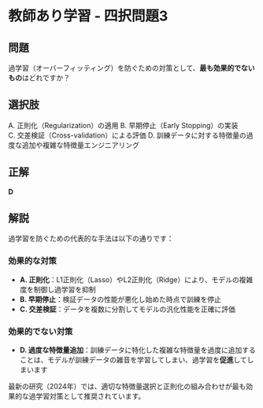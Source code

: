 # 教師あり学習 - 四択問題3

## 問題
過学習（オーバーフィッティング）を防ぐための対策として、**最も効果的でないもの**はどれですか？

## 選択肢
A. 正則化（Regularization）の適用
B. 早期停止（Early Stopping）の実装  
C. 交差検証（Cross-validation）による評価
D. 訓練データに対する特徴量の過度な追加や複雑な特徴量エンジニアリング

## 正解
**D**

## 解説

過学習を防ぐための代表的な手法は以下の通りです：

### 効果的な対策
- **A. 正則化**：L1正則化（Lasso）やL2正則化（Ridge）により、モデルの複雑度を制御し過学習を抑制
- **B. 早期停止**：検証データの性能が悪化し始めた時点で訓練を停止
- **C. 交差検証**：データを複数に分割してモデルの汎化性能を正確に評価

### 効果的でない対策
- **D. 過度な特徴量追加**：訓練データに特化した複雑な特徴量を過度に追加することは、モデルが訓練データの雑音を学習してしまい、過学習を**促進**してしまいます

最新の研究（2024年）では、適切な特徴量選択と正則化の組み合わせが最も効果的な過学習対策として推奨されています。 